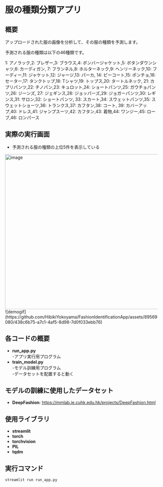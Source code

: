 # 服の種類分類アプリ
## 概要
アップロードされた服の画像を分析して、その服の種類を予測します。

予測される服の種類は以下の46種類です。

1: アノラック,2: ブレザー,3: ブラウス,4: ボンバージャケット,5: ボタンダウンシャツ,6: カーディガン,
7: フランネル,8: ホルターネック,9: ヘンリーネック,10: フーディー,11: ジャケット,12: ジャージ,13: パーカ,
14: ピーコート,15: ポンチョ,16: セーター,17: タンクトップ,18: Tシャツ,19: トップス,20: タートルネック,
21: カプリパンツ,22: チノパン,23: キュロット,24: ショートパンツ,25: ガウチョパンツ,26: ジーンズ,
27: ジェギンス,28: ジョッパーズ,29: ジョガーパンツ,30: レギンス,31: サロン,32: ショートパンツ,
33: スカート,34: スウェットパンツ,35: スウェットショーツ,36: トランクス,37: カフタン,38: コート,
39: カバーアップ,40: ドレス,41: ジャンプスーツ,42: カフタン,43: 着物,44: ワンジー,45: ローブ,46: ロンパース

## 実際の実行画面
- 予測される服の種類の上位5件を表示している
<img width="509" alt="image" src="https://github.com/HibikiYokoyama/FashionIdentificationApp/assets/89569080/f68dce0d-c062-4701-8ca8-700d2abb10f0">
![demogif](https://github.com/HibikiYokoyama/FashionIdentificationApp/assets/89569080/438c6b75-a7c1-4af5-8d98-7d0f033ebb76)


## 各コードの概要
- **run_app.py**  
-アプリ実行用プログラム  
- **train_model.py**  
-モデル訓練用プログラム  
-データセットを配置すると動く

## モデルの訓練に使用したデータセット
-  **DeepFashion**: https://mmlab.ie.cuhk.edu.hk/projects/DeepFashion.html

## 使用ライブラリ
- **streamlit**
- **torch**
- **torchvision**
- **PIL**
- **tqdm**

## 実行コマンド
```bash
streamlit run run_app.py
```
